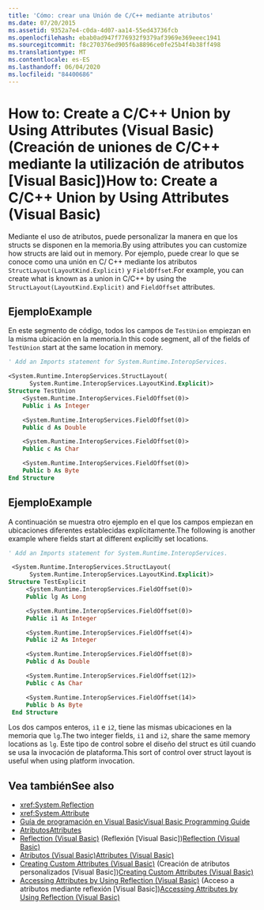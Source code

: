 ```yaml
---
title: 'Cómo: crear una Unión de C/C++ mediante atributos'
ms.date: 07/20/2015
ms.assetid: 9352a7e4-c0da-4d07-aa14-55ed43736fcb
ms.openlocfilehash: ebab0ad947f776932f9379af3969e369eeec1941
ms.sourcegitcommit: f8c270376ed905f6a8896ce0fe25b4f4b38ff498
ms.translationtype: MT
ms.contentlocale: es-ES
ms.lasthandoff: 06/04/2020
ms.locfileid: "84400686"
---
```

# <a name="how-to-create-a-cc-union-by-using-attributes-visual-basic"></a><span data-ttu-id="22999-102">How to: Create a C/C++ Union by Using Attributes (Visual Basic) (Creación de uniones de C/C++ mediante la utilización de atributos [Visual Basic])</span><span class="sxs-lookup"><span data-stu-id="22999-102">How to: Create a C/C++ Union by Using Attributes (Visual Basic)</span></span>

<span data-ttu-id="22999-103">Mediante el uso de atributos, puede personalizar la manera en que los structs se disponen en la memoria.</span><span class="sxs-lookup"><span data-stu-id="22999-103">By using attributes you can customize how structs are laid out in memory.</span></span> <span data-ttu-id="22999-104">Por ejemplo, puede crear lo que se conoce como una unión en C/ C++ mediante los atributos `StructLayout(LayoutKind.Explicit)` y `FieldOffset`.</span><span class="sxs-lookup"><span data-stu-id="22999-104">For example, you can create what is known as a union in C/C++ by using the `StructLayout(LayoutKind.Explicit)` and `FieldOffset` attributes.</span></span>

## <a name="example"></a><span data-ttu-id="22999-105">Ejemplo</span><span class="sxs-lookup"><span data-stu-id="22999-105">Example</span></span>

<span data-ttu-id="22999-106">En este segmento de código, todos los campos de `TestUnion` empiezan en la misma ubicación en la memoria.</span><span class="sxs-lookup"><span data-stu-id="22999-106">In this code segment, all of the fields of `TestUnion` start at the same location in memory.</span></span>

```vb
' Add an Imports statement for System.Runtime.InteropServices.

<System.Runtime.InteropServices.StructLayout(
      System.Runtime.InteropServices.LayoutKind.Explicit)>
Structure TestUnion
    <System.Runtime.InteropServices.FieldOffset(0)>
    Public i As Integer

    <System.Runtime.InteropServices.FieldOffset(0)>
    Public d As Double

    <System.Runtime.InteropServices.FieldOffset(0)>
    Public c As Char

    <System.Runtime.InteropServices.FieldOffset(0)>
    Public b As Byte
End Structure
```

## <a name="example"></a><span data-ttu-id="22999-107">Ejemplo</span><span class="sxs-lookup"><span data-stu-id="22999-107">Example</span></span>

<span data-ttu-id="22999-108">A continuación se muestra otro ejemplo en el que los campos empiezan en ubicaciones diferentes establecidas explícitamente.</span><span class="sxs-lookup"><span data-stu-id="22999-108">The following is another example where fields start at different explicitly set locations.</span></span>

```vb
' Add an Imports statement for System.Runtime.InteropServices.

 <System.Runtime.InteropServices.StructLayout(
      System.Runtime.InteropServices.LayoutKind.Explicit)>
Structure TestExplicit
     <System.Runtime.InteropServices.FieldOffset(0)>
     Public lg As Long

     <System.Runtime.InteropServices.FieldOffset(0)>
     Public i1 As Integer

     <System.Runtime.InteropServices.FieldOffset(4)>
     Public i2 As Integer

     <System.Runtime.InteropServices.FieldOffset(8)>
     Public d As Double

     <System.Runtime.InteropServices.FieldOffset(12)>
     Public c As Char

     <System.Runtime.InteropServices.FieldOffset(14)>
     Public b As Byte
 End Structure
```

<span data-ttu-id="22999-109">Los dos campos enteros, `i1` e `i2`, tiene las mismas ubicaciones en la memoria que `lg`.</span><span class="sxs-lookup"><span data-stu-id="22999-109">The two integer fields, `i1` and `i2`, share the same memory locations as `lg`.</span></span> <span data-ttu-id="22999-110">Este tipo de control sobre el diseño del struct es útil cuando se usa la invocación de plataforma.</span><span class="sxs-lookup"><span data-stu-id="22999-110">This sort of control over struct layout is useful when using platform invocation.</span></span>

## <a name="see-also"></a><span data-ttu-id="22999-111">Vea también</span><span class="sxs-lookup"><span data-stu-id="22999-111">See also</span></span>

- <xref:System.Reflection>
- <xref:System.Attribute>
- [<span data-ttu-id="22999-112">Guía de programación en Visual Basic</span><span class="sxs-lookup"><span data-stu-id="22999-112">Visual Basic Programming Guide</span></span>](../../index.md)
- [<span data-ttu-id="22999-113">Atributos</span><span class="sxs-lookup"><span data-stu-id="22999-113">Attributes</span></span>](../../../../standard/attributes/index.md)
- <span data-ttu-id="22999-114">[Reflection (Visual Basic)](../reflection.md) (Reflexión [Visual Basic])</span><span class="sxs-lookup"><span data-stu-id="22999-114">[Reflection (Visual Basic)](../reflection.md)</span></span>
- [<span data-ttu-id="22999-115">Atributos (Visual Basic)</span><span class="sxs-lookup"><span data-stu-id="22999-115">Attributes (Visual Basic)</span></span>](../../../language-reference/attributes.md)
- <span data-ttu-id="22999-116">[Creating Custom Attributes (Visual Basic)](creating-custom-attributes.md) (Creación de atributos personalizados [Visual Basic])</span><span class="sxs-lookup"><span data-stu-id="22999-116">[Creating Custom Attributes (Visual Basic)](creating-custom-attributes.md)</span></span>
- <span data-ttu-id="22999-117">[Accessing Attributes by Using Reflection (Visual Basic)](accessing-attributes-by-using-reflection.md) (Acceso a atributos mediante reflexión [Visual Basic])</span><span class="sxs-lookup"><span data-stu-id="22999-117">[Accessing Attributes by Using Reflection (Visual Basic)](accessing-attributes-by-using-reflection.md)</span></span>
